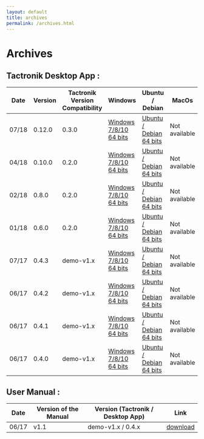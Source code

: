 ```yaml
---
layout: default
title: archives
permalink: /archives.html
---
```


# Archives

## Tactronik Desktop App :

| Date | Version | Tactronik Version Compatibility | Windows | Ubuntu / Debian | MacOs |
|------|---------|-------------|---------|--------|-------|
| 07/18 | 0.12.0 | 0.3.0 | [Windows 7/8/10 64 bits](https://github.com/ActronikaSAS/tactronik-demo-kit/releases/download/v0.12.0x/Tactronik.demo.kit.Setup.0.12.0.exe) | [Ubuntu / Debian 64 bits](https://github.com/ActronikaSAS/tactronik-demo-kit/releases/download/v0.12.0x/desktop-demo-kit_0.12.0_amd64.deb) | Not available |
| 04/18 | 0.10.0 | 0.2.0 | [Windows 7/8/10 64 bits](https://github.com/ActronikaSAS/tactronik-demo-kit/releases/download/v0.10.0/Tactronik.demo.kit.Setup.0.10.0.exe) | [Ubuntu / Debian 64 bits](https://github.com/ActronikaSAS/tactronik-demo-kit/releases/download/v0.10.0/desktop-demo-kit_0.10.0_amd64.deb) | Not available |
| 02/18 | 0.8.0 | 0.2.0 | [Windows 7/8/10 64 bits](https://github.com/ActronikaSAS/tactronik-demo-kit/releases/download/v0.8.0/Tactronik.demo.kit.Setup.0.8.0.exe) | [Ubuntu / Debian 64 bits](https://github.com/ActronikaSAS/tactronik-demo-kit/releases/download/v0.8.0/desktop-demo-kit_0.8.0_amd64.deb) | Not available |
| 01/18 | 0.6.0 | 0.2.0 | [Windows 7/8/10 64 bits](https://github.com/ActronikaSAS/tactronik-demo-kit/releases/download/v0.6.0/Tactronik.demo.kit.Setup.0.6.0.exe) | [Ubuntu / Debian 64 bits](https://github.com/ActronikaSAS/tactronik-demo-kit/releases/download/v0.6.0/desktop-demo-kit_0.6.0_amd64.deb) | Not available |
| 07/17 | 0.4.3 | demo-v1.x | [Windows 7/8/10 64 bits](https://github.com/ActronikaSAS/tactronik-demo-kit/releases/download/v0.4.3/Tactronik.demo.kit.Setup.0.4.3.exe) | [Ubuntu / Debian 64 bits](https://github.com/ActronikaSAS/tactronik-demo-kit/releases/download/v0.4.3/desktop-demo-kit_0.4.3_amd64.deb) | Not available |
| 06/17 | 0.4.2 | demo-v1.x | [Windows 7/8/10 64 bits](https://github.com/ActronikaSAS/tactronik-demo-kit/releases/download/v0.4.2/Tactronik.demo.kit.Setup.0.4.2.exe) | [Ubuntu / Debian 64 bits](https://github.com/ActronikaSAS/tactronik-demo-kit/releases/download/v0.4.2/desktop-demo-kit_0.4.2_amd64.deb) | Not available |
| 06/17 | 0.4.1 | demo-v1.x | [Windows 7/8/10 64 bits](https://github.com/ActronikaSAS/tactronik-demo-kit/releases/download/v0.4.1/Tactronik.demo.kit.Setup.0.4.1.exe) | [Ubuntu / Debian 64 bits](https://github.com/ActronikaSAS/tactronik-demo-kit/releases/download/v0.4.1/desktop-demo-kit_0.4.1_amd64.deb) | Not available |
| 06/17 | 0.4.0 | demo-v1.x | [Windows 7/8/10 64 bits](https://github.com/ActronikaSAS/tactronik-demo-kit/releases/download/v0.4.0/Tactronik.demo.kit.Setup.0.4.0.exe) | [Ubuntu / Debian 64 bits](https://github.com/ActronikaSAS/tactronik-demo-kit/releases/download/v0.4.0/desktop-demo-kit_0.4.0_amd64.deb) | Not available |

## User Manual :

| Date  | Version of the Manual | Version (Tactronik / Desktop App) | Link |
|-------|-----------------------|-----------------------------------|------|
| 06/17 | v1.1  | demo-v1.x / 0.4.x                 | [download](/resources/documentations/user-manual/Tactronik-Evaluationkit-UserManual-v1.1.pdf) |


